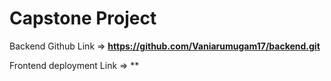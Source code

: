 # Capstone Project

Backend Github Link => **https://github.com/Vaniarumugam17/backend.git**

Frontend deployment Link => **
